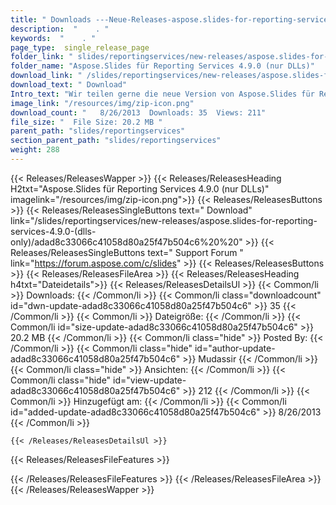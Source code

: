 ```yaml
---
title: " Downloads ---Neue-Releases-aspose.slides-for-reporting-services-4.9.0-(nur-dlls) . "
description:  "    . " 
keywords:  "    . " 
page_type:  single_release_page
folder_link: " slides/reportingservices/new-releases/aspose.slides-for-reporting-services-4.9.0-(dlls-only)/"
folder_name: "Aspose.Slides für Reporting Services 4.9.0 (nur DLLs)"
download_link: " /slides/reportingservices/new-releases/aspose.slides-for-reporting-services-4.9.0-(dlls-only)/adad8c33066c41058d80a25f47b504c6"
download_text: " Download"
Intro_text: "Wir teilen gerne die neue Version von Aspose.Slides für Reporting Services. Die f..."
image_link: "/resources/img/zip-icon.png"
download_count: "   8/26/2013  Downloads: 35  Views: 211"
file_size: "  File Size: 20.2 MB "
parent_path: "slides/reportingservices"
section_parent_path: "slides/reportingservices"
weight: 288
---
```


{{< Releases/ReleasesWapper >}}
  {{< Releases/ReleasesHeading H2txt="Aspose.Slides für Reporting Services 4.9.0 (nur DLLs)" imagelink="/resources/img/zip-icon.png">}}
  {{< Releases/ReleasesButtons >}}
    {{< Releases/ReleasesSingleButtons text=" Download" link="/slides/reportingservices/new-releases/aspose.slides-for-reporting-services-4.9.0-(dlls-only)/adad8c33066c41058d80a25f47b504c6%20%20" >}}
    {{< Releases/ReleasesSingleButtons text=" Support Forum " link="https://forum.aspose.com/c/slides" >}}
  {{< Releases/ReleasesButtons >}}
  {{< Releases/ReleasesFileArea >}}
    {{< Releases/ReleasesHeading h4txt="Dateidetails">}}
    {{< Releases/ReleasesDetailsUl >}}
            {{< Common/li >}} Downloads: {{< /Common/li >}}
      {{< Common/li class="downloadcount" id="dwn-update-adad8c33066c41058d80a25f47b504c6" >}} 35 {{< /Common/li >}}
      {{< Common/li >}} Dateigröße: {{< /Common/li >}}
      {{< Common/li id="size-update-adad8c33066c41058d80a25f47b504c6" >}} 20.2 MB {{< /Common/li >}} 
      {{< Common/li  class="hide" >}} Posted By: {{< /Common/li >}} 
      {{< Common/li class="hide" id="author-update-adad8c33066c41058d80a25f47b504c6" >}} Mudassir {{< /Common/li >}}
      {{< Common/li class="hide" >}} Ansichten: {{< /Common/li >}}
      {{< Common/li class="hide" id="view-update-adad8c33066c41058d80a25f47b504c6" >}} 212 {{< /Common/li >}}
      {{< Common/li >}} Hinzugefügt am: {{< /Common/li >}}
      {{< Common/li id="added-update-adad8c33066c41058d80a25f47b504c6" >}} 8/26/2013 {{< /Common/li >}} 

    {{< /Releases/ReleasesDetailsUl >}}

  {{< Releases/ReleasesFileFeatures >}}
      
  {{< /Releases/ReleasesFileFeatures >}}
 {{< /Releases/ReleasesFileArea >}}
{{< /Releases/ReleasesWapper >}}



